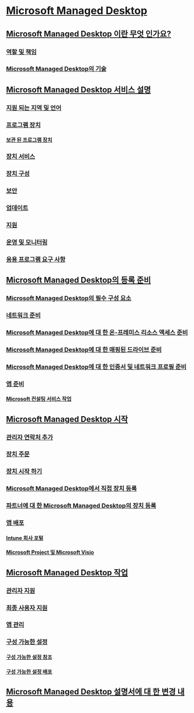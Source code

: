 # [Microsoft Managed Desktop](index.yml)
## [Microsoft Managed Desktop 이란 무엇 인가요?](intro/index.md)
### [역할 및 책임](intro/roles-and-responsibilities.md)
### [Microsoft Managed Desktop의 기술](intro/technologies.md)
## [Microsoft Managed Desktop 서비스 설명](service-description/index.md)
### [지원 되는 지역 및 언어](service-description/regions-languages.md)
### [프로그램 장치](service-description/device-list.md)
#### [보관 된 프로그램 장치](service-description/archived-device-list.md)
### [장치 서비스](service-description/device-services.md)
### [장치 구성](service-description/device-policies.md)
### [보안](service-description/security.md)
### [업데이트](service-description/updates.md)
### [지원](service-description/support.md)
### [운영 및 모니터링](service-description/operations-and-monitoring.md)
### [응용 프로그램 요구 사항](service-description/mmd-app-requirements.md)
## [Microsoft Managed Desktop의 등록 준비](get-ready/index.md)
### [Microsoft Managed Desktop의 필수 구성 요소](get-ready/prerequisites.md)
### [네트워크 준비](get-ready/network.md)
### [Microsoft Managed Desktop에 대 한 온-프레미스 리소스 액세스 준비](get-ready/authentication.md)
### [Microsoft Managed Desktop에 대 한 매핑된 드라이브 준비](get-ready/mapped-drives.md)
### [Microsoft Managed Desktop에 대 한 인증서 및 네트워크 프로필 준비](get-ready/certs-wifi-lan.md)
### [앱 준비](get-ready/apps.md)
#### [Microsoft 컨설팅 서비스 작업](get-ready/apps-MCS.md)
## [Microsoft Managed Desktop 시작](get-started/index.md)
### [관리자 연락처 추가](get-started/add-admin-contacts.md)
### [장치 주문](get-started/devices.md)
### [장치 시작 하기](get-started/get-started-devices.md)
### [Microsoft Managed Desktop에서 직접 장치 등록](get-started/register-devices-self.md)
### [파트너에 대 한 Microsoft Managed Desktop의 장치 등록](get-started/register-devices-partner.md)
### [앱 배포](get-started/deploy-apps.md)
#### [Intune 회사 포털](get-started/company-portal.md)
#### [Microsoft Project 및 Microsoft Visio](get-started/project-visio.md)
## [Microsoft Managed Desktop 작업](working-with-managed-desktop/index.md)
### [관리자 지원](working-with-managed-desktop/admin-support.md)
### [최종 사용자 지원](working-with-managed-desktop/end-user-support.md)
### [앱 관리](working-with-managed-desktop/manage-apps.md)
### [구성 가능한 설정](working-with-managed-desktop/config-setting-overview.md)
#### [구성 가능한 설정 참조](working-with-managed-desktop/config-setting-ref.md)
#### [구성 가능한 설정 배포](working-with-managed-desktop/config-setting-deploy.md)
## [Microsoft Managed Desktop 설명서에 대 한 변경 내용](change-history-managed-desktop.md)


